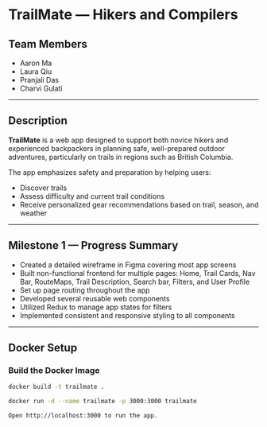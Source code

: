 # TrailMate — Hikers and Compilers

## Team Members
- Aaron Ma  
- Laura Qiu  
- Pranjali Das  
- Charvi Gulati  

---

## Description
**TrailMate** is a web app designed to support both novice hikers and experienced backpackers in planning safe, well-prepared outdoor adventures, particularly on trails in regions such as British Columbia.

The app emphasizes safety and preparation by helping users:
- Discover trails  
- Assess difficulty and current trail conditions  
- Receive personalized gear recommendations based on trail, season, and weather  

---

## Milestone 1 — Progress Summary
- Created a detailed wireframe in Figma covering most app screens  
- Built non-functional frontend for multiple pages: Home, Trail Cards, Nav Bar, RouteMaps, Trail Description, Search bar, Filters, and User Profile  
- Set up page routing throughout the app  
- Developed several reusable web components 
- Utilized Redux to manage app states for filters
- Implemented consistent and responsive styling to all components

---

## Docker Setup

### Build the Docker Image
```bash
docker build -t trailmate .

docker run -d --name trailmate -p 3000:3000 trailmate

Open http://localhost:3000 to run the app.
